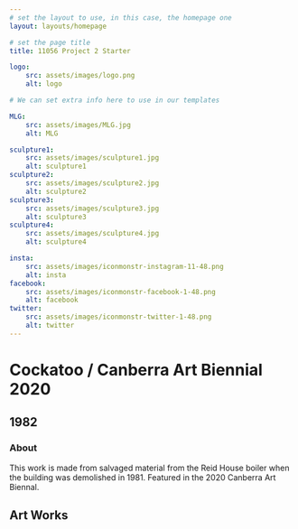 ```yaml
---
# set the layout to use, in this case, the homepage one
layout: layouts/homepage

# set the page title
title: 11056 Project 2 Starter

logo:
    src: assets/images/logo.png
    alt: logo

# We can set extra info here to use in our templates

MLG:
    src: assets/images/MLG.jpg
    alt: MLG

sculpture1:
    src: assets/images/sculpture1.jpg
    alt: sculpture1
sculpture2:
    src: assets/images/sculpture2.jpg
    alt: sculpture2
sculpture3:
    src: assets/images/sculpture3.jpg
    alt: sculpture3
sculpture4:
    src: assets/images/sculpture4.jpg
    alt: sculpture4

insta:
    src: assets/images/iconmonstr-instagram-11-48.png
    alt: insta
facebook:
    src: assets/images/iconmonstr-facebook-1-48.png
    alt: facebook
twitter:
    src: assets/images/iconmonstr-twitter-1-48.png
    alt: twitter
---
```


# Cockatoo / Canberra Art Biennial 2020

## 1982

### About

This work is made from salvaged material from the Reid House boiler when the building was demolished in 1981. Featured in the 2020 Canberra Art Biennal.

## Art Works